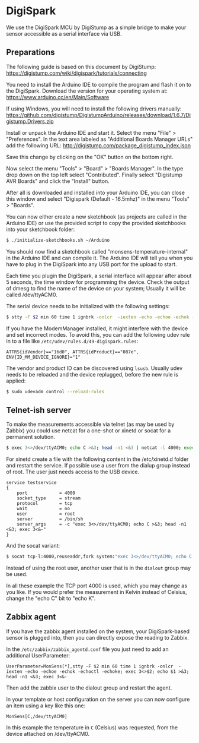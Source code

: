 DigiSpark
=========

We use the DigiSpark MCU by DigiStump as a simple bridge to make your sensor
accessible as a serial interface via USB.

Preparations
------------

The following guide is based on this document by DigiStump:
https://digistump.com/wiki/digispark/tutorials/connecting

You need to install the Arduino IDE to compile the program and flash it on to
the DigiSpark. Download the version for your operating system at:
https://www.arduino.cc/en/Main/Software

If using Windows, you will need to install the following drivers manually:
https://github.com/digistump/DigistumpArduino/releases/download/1.6.7/Digistump.Drivers.zip

Install or unpack the Arduino IDE and start it. Select the menu "File" >
"Preferences". In the text area labeled as "Additional Boards Manager URLs" add
the following URL:
http://digistump.com/package_digistump_index.json

Save this change by clicking on the "OK" button on the bottom right.

Now select the menu "Tools" > "Board" > "Boards Manager". In the type drop down
on the top left select "Contributed". Finally select "Digistump AVR Boards" and
click the "Install" button.

After all is downloaded and installed into your Arduino IDE, you can close this
window and select "Digispark (Default - 16.5mhz)" in the menu "Tools" > "Boards".

You can now either create a new sketchbook (as projects are called in the Arduino
IDE) or use the provided script to copy the provided sketchbooks into your
sketchbook folder:

```bash
$ ./initialize-sketchbooks.sh ~/Arduino
```

You should now find a sketchbook called "monsens-temperature-internal" in the
Arduino IDE and can compile it. The Arduino IDE will tell you when you have to
plug in the DigiSpark into any USB port for the upload to start.

Each time you plugin the DigiSpark, a serial interface will appear after about
5 seconds, the time window for programming the device. Check the output of dmesg
to find the name of the device on your system; Usually it will be called
/dev/ttyACM0.

The serial device needs to be initialized with the following settings:

```bash
$ stty -F $2 min 60 time 1 ignbrk -onlcr  -iexten -echo -echoe -echok -echoctl -echoke
```

If you have the ModemManager installed, it might interfere with the device and
set incorrect modes. To avoid this, you can add the following udev rule in to
a file like `/etc/udev/rules.d/49-digispark.rules`:

```
ATTRS{idVendor}=="16d0", ATTRS{idProduct}=="087e", ENV{ID_MM_DEVICE_IGNORE}="1"
```

The vendor and product ID can be discovered using `lsusb`. Usually udev needs to
be reloaded and the device replugged, before the new rule is applied:

```bash
$ sudo udevadm control --reload-rules
```

Telnet-ish server
-----------------

To make the measurements accessible via telnet (as may be used by Zabbix) you
could use netcat for a one-shot or xinetd or socat for a permanent solution.

```bash
$ exec 3<>/dev/ttyACM0; echo C >&3; head -n1 <&3 | netcat -l 4000; exec 3<&-
```

For xinetd create a file with the following content in the /etc/xinetd.d folder
and restart the service. If possible use a user from the dialup group instead of
root. The user just needs access to the USB device.

```xinetd
service testservice
{
    port            = 4000
    socket_type     = stream
    protocol        = tcp
    wait            = no
    user            = root
    server          = /bin/sh
    server_args     = -c "exec 3<>/dev/ttyACM0; echo C >&3; head -n1 <&3; exec 3<&-"
}
```

And the socat variant:

```bash
$ socat tcp-l:4000,reuseaddr,fork system:"exec 3<>/dev/ttyACM0; echo C >&3; head -n1 <&3; exec 3<&-"
```

Instead of using the root user, another user that is in the `dialout` group may
be used.

In all these example the TCP port 4000 is used, which you may change as you
like. If you would prefer the measurement in Kelvin instead of Celsius, change
the "echo C" bit to "echo K".

Zabbix agent
------------

If you have the zabbix agent installed on the system, your DigiSpark-based
sensor is plugged into, then you can directly expose the reading to Zabbix.

In the `/etc/zabbix/zabbix_agentd.conf` file you just need to add an additional
UserParameter:

```
UserParameter=MonSens[*],stty -F $2 min 60 time 1 ignbrk -onlcr  -iexten -echo -echoe -echok -echoctl -echoke; exec 3<>$2; echo $1 >&3; head -n1 <&3; exec 3<&-
```

Then add the zabbix user to the dialout group and restart the agent.

In your template or host configuration on the server you can now configure an
item using a key like this one:

```
MonSens[C,/dev/ttyACM0]
```

In this example the temperature in `C` (Celsius) was requested, from the device
attached on /dev/ttyACM0.
